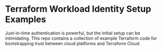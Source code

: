 # Terraform Workload Identity Setup Examples

Just-in-time authentication is powerful, but the initial setup can be intimidating. This repo contains a collection of example Terraform code for bootstrapping trust between cloud platforms and Terraform Cloud.
